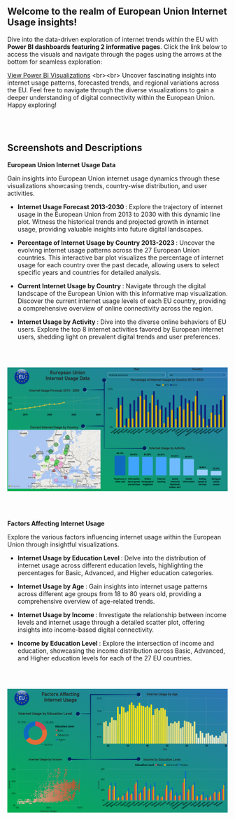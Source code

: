 ## Welcome to the realm of European Union Internet Usage insights! 

Dive into the data-driven exploration of internet trends within the EU with <b>Power BI dashboards featuring 2 informative pages</b>. Click the link below to access the visuals and navigate through the pages using the arrows at the bottom for seamless exploration:

[View Power BI Visualizations]([http://tinyurl.com/ThZPwrBI](https://1drv.ms/u/c/39c6d16cadd6eed7/ES6yL0ZqXztOvRBVLw83E6kBMxs4A6VzKDf0qIzXmCoMtg?e=fNefvu))
<br><br>
Uncover fascinating insights into internet usage patterns, forecasted trends, and regional variations across the EU. Feel free to navigate through the diverse visualizations to gain a deeper understanding of digital connectivity within the European Union. Happy exploring!

<br><br>

## Screenshots and Descriptions

**European Union Internet Usage Data**

Gain insights into European Union internet usage dynamics through these visualizations showcasing trends, country-wise distribution, and user activities.

- <b> Internet Usage Forecast 2013-2030 </b>: Explore the trajectory of internet usage in the European Union from 2013 to 2030 with this dynamic line plot. Witness the historical trends and projected growth in internet usage, providing valuable insights into future digital landscapes.

- <b> Percentage of Internet Usage by Country 2013-2023 </b>: Uncover the evolving internet usage patterns across the 27 European Union countries. This interactive bar plot visualizes the percentage of internet usage for each country over the past decade, allowing users to select specific years and countries for detailed analysis.

- <b> Current Internet Usage by Country </b>: Navigate through the digital landscape of the European Union with this informative map visualization. Discover the current internet usage levels of each EU country, providing a comprehensive overview of online connectivity across the region.

- <b> Internet Usage by Activity </b>: Dive into the diverse online behaviors of EU users. Explore the top 8 internet activities favored by European internet users, shedding light on prevalent digital trends and user preferences.

<br><br>
<p align="center">
  <img src= "https://github.com/ThaliaZn/FilesforOtherProjects/blob/acdc96a577c70a2e59b5ff4b117946430bb4a0d5/European%20Union%20Internet%20Usage%20Data.png" alt="Project Logo" width="700"/>
</p>


<br><br>

**Factors Affecting Internet Usage** 

Explore the various factors influencing internet usage within the European Union through insightful visualizations.

- <b> Internet Usage by Education Level </b>: Delve into the distribution of internet usage across different education levels, highlighting the percentages for Basic, Advanced, and Higher education categories.

- <b> Internet Usage by Age </b>: Gain insights into internet usage patterns across different age groups from 18 to 80 years old, providing a comprehensive overview of age-related trends.

- <b> Internet Usage by Income </b>:  Investigate the relationship between income levels and internet usage through a detailed scatter plot, offering insights into income-based digital connectivity.

- <b> Income by Education Level </b>: Explore the intersection of income and education, showcasing the income distribution across Basic, Advanced, and Higher education levels for each of the 27 EU countries.

<br><br>
<p align="center">
  <img src= "https://github.com/ThaliaZn/FilesforOtherProjects/blob/acdc96a577c70a2e59b5ff4b117946430bb4a0d5/Factors%20Affecting%20Internet%20Usage.png" alt="Project Logo" width="700"/>
</p>


<br><br>
